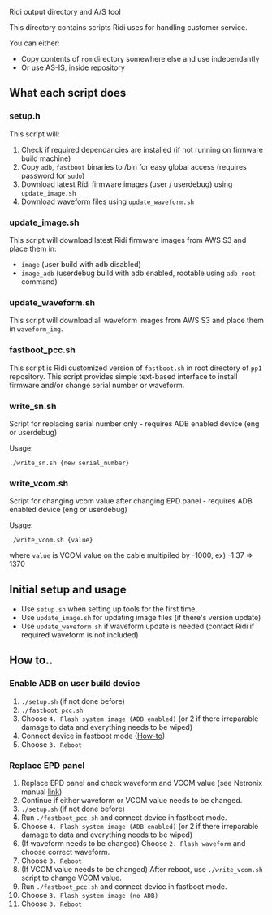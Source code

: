 Ridi output directory and A/S tool

This directory contains scripts Ridi uses for handling customer service.

You can either:
  - Copy contents of `rom` directory somewhere else and use independantly
  - Or use AS-IS, inside repository

## What each script does
### setup.h
  This script will:
  1. Check if required dependancies are installed (if not running on firmware build machine)
  2. Copy `adb`, `fastboot` binaries to /bin for easy global access (requires password for `sudo`)
  3. Download latest Ridi firmware images (user / userdebug) using `update_image.sh`
  4. Download waveform files using `update_waveform.sh`

### update_image.sh
  This script will download latest Ridi firmware images from AWS S3 and place them in:
  - `image` (user build with adb disabled)
  - `image_adb` (userdebug build with adb enabled, rootable using `adb root` command)

### update_waveform.sh
  This script will download all waveform images from AWS S3 and place them in `waveform_img`.

### fastboot_pcc.sh
  This script is Ridi customized version of `fastboot.sh` in root directory of `pp1` repository.
  This script provides simple text-based interface to install firmware and/or change serial number or waveform.

### write_sn.sh
  Script for replacing serial number only - requires ADB enabled device (eng or userdebug)

  Usage:
  ```
  ./write_sn.sh {new serial_number}
  ```

### write_vcom.sh
  Script for changing vcom value after changing EPD panel - requires ADB enabled device (eng or userdebug)

  Usage:
  ```
  ./write_vcom.sh {value}
  ```
  where `value` is VCOM value on the cable multipiled by -1000,
  ex) -1.37 => 1370


## Initial setup and usage
  - Use `setup.sh` when setting up tools for the first time,
  - Use `update_image.sh` for updating image files (if there's version update)
  - Use `update_waveform.sh` if waveform update is needed (contact Ridi if required waveform is not included)


## How to..

### Enable ADB on user build device
  1. `./setup.sh` (if not done before)
  2. `./fastboot_pcc.sh`
  3. Choose `4. Flash system image (ADB enabled)` (or 2 if there irreparable damage to data and everything needs to be wiped)
  4. Connect device in fastboot mode ([How-to](https://github.com/rbx-rdm/documentation#putting-device-in-fastboot-mode))
  5. Choose `3. Reboot`

### Replace EPD panel
  1. Replace EPD panel and check waveform and VCOM value (see Netronix manual [link](https://github.com/rbx-rdm/pp1/blob/master/ntx_addon/ntx_docs/EPD_maintenance_manual.docx))
  2. Continue if either waveform or VCOM value needs to be changed.
  3. `./setup.sh` (if not done before)
  4. Run `./fastboot_pcc.sh` and connect device in fastboot mode.
  5. Choose `4. Flash system image (ADB enabled)` (or 2 if there irreparable damage to data and everything needs to be wiped)
  6. (If waveform needs to be changed) Choose `2. Flash waveform` and choose correct waveform.
  7. Choose `3. Reboot`
  8. (If VCOM value needs to be changed) After reboot, use `./write_vcom.sh` script to change VCOM value.
  9. Run `./fastboot_pcc.sh` and connect device in fastboot mode.
  10. Choose `3. Flash system image (no ADB)`
  11. Choose `3. Reboot`
